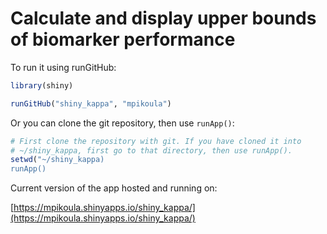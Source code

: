 # Calculate and display upper bounds of biomarker performance

To run it using runGitHub:

```R
library(shiny)

runGitHub("shiny_kappa", "mpikoula")

```

Or you can clone the git repository, then use `runApp()`:

```R
# First clone the repository with git. If you have cloned it into
# ~/shiny_kappa, first go to that directory, then use runApp().
setwd("~/shiny_kappa)
runApp()
```

Current version of the app hosted and running on:

[https://mpikoula.shinyapps.io/shiny_kappa/](https://mpikoula.shinyapps.io/shiny_kappa/)
